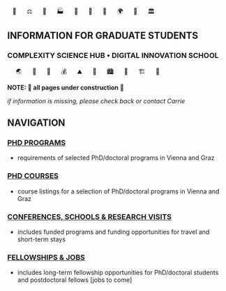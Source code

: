 <!-- phd program info pages created 13112023 for complexity science hub • digital school of innovation • crc -->
&nbsp;&nbsp;&nbsp;💊 &nbsp;&nbsp;&nbsp;&nbsp;&nbsp;⚖️  &nbsp;&nbsp;&nbsp;&nbsp;&nbsp;🦉  &nbsp;&nbsp;&nbsp;&nbsp;&nbsp;🏭  &nbsp;&nbsp;&nbsp;&nbsp;&nbsp;🐨  &nbsp;&nbsp;&nbsp;&nbsp;&nbsp;🚆  &nbsp;&nbsp;&nbsp;&nbsp;&nbsp;🌾  &nbsp;&nbsp;&nbsp;&nbsp;&nbsp;🌍  &nbsp;&nbsp;&nbsp;&nbsp;&nbsp;🐝  &nbsp;&nbsp;&nbsp;&nbsp;&nbsp;🏛️
## INFORMATION FOR GRADUATE STUDENTS
### COMPLEXITY SCIENCE HUB • DIGITAL INNOVATION SCHOOL
&nbsp;&nbsp;&nbsp;&nbsp;&nbsp;🌏 &nbsp;&nbsp;&nbsp;&nbsp;&nbsp;🐖 &nbsp;&nbsp;&nbsp;&nbsp;&nbsp;🌴 &nbsp;&nbsp;&nbsp;&nbsp;&nbsp;💰 &nbsp;&nbsp;&nbsp;&nbsp;&nbsp;⛰️ &nbsp;&nbsp;&nbsp;&nbsp;&nbsp;🐞 &nbsp;&nbsp;&nbsp;&nbsp;&nbsp;🏙️ &nbsp;&nbsp;&nbsp;&nbsp;&nbsp;🐫 &nbsp;&nbsp;&nbsp;&nbsp;&nbsp;🏗️ &nbsp;&nbsp;&nbsp;&nbsp;&nbsp;🔫

**NOTE: 🚧 all pages under construction 🚧**

*if information is missing, please check back or contact Carrie*

## NAVIGATION

### [PHD PROGRAMS](phdprograms.html) 
- requirements of selected PhD/doctoral programs in Vienna and Graz

### [PHD COURSES](phdcourses.html)
- course listings for a selection of PhD/doctoral programs in Vienna and Graz

### [CONFERENCES, SCHOOLS & RESEARCH VISITS](visits-conferences.html)
- includes funded programs and funding opportunities for travel and short-term stays

### [FELLOWSHIPS & JOBS](fellowships.html)
- includes long-term fellowship opportunities for PhD/doctoral students and postdoctoral fellows \[jobs to come\]
